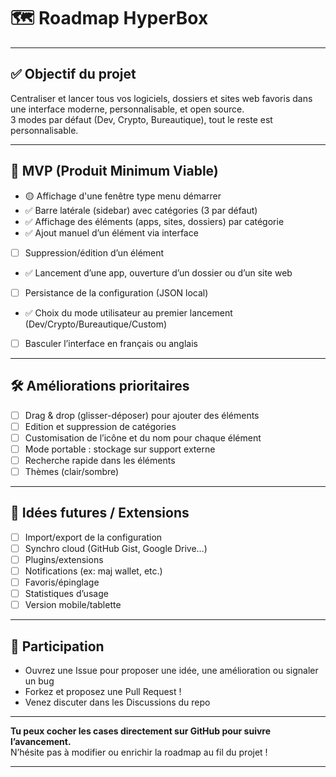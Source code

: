 # 🗺️ Roadmap HyperBox

---

## ✅ Objectif du projet

Centraliser et lancer tous vos logiciels, dossiers et sites web favoris dans une interface moderne, personnalisable, et open source.  
3 modes par défaut (Dev, Crypto, Bureautique), tout le reste est personnalisable.

---

## 🚦 MVP (Produit Minimum Viable)

- 🟡 Affichage d'une fenêtre type menu démarrer
- ✅ Barre latérale (sidebar) avec catégories (3 par défaut)
- ✅ Affichage des éléments (apps, sites, dossiers) par catégorie
- ✅ Ajout manuel d’un élément via interface
- [ ] Suppression/édition d’un élément
- ✅ Lancement d’une app, ouverture d’un dossier ou d’un site web
- [ ] Persistance de la configuration (JSON local)
- ✅ Choix du mode utilisateur au premier lancement (Dev/Crypto/Bureautique/Custom)
- [ ] Basculer l’interface en français ou anglais

---

## 🛠️ Améliorations prioritaires

- [ ] Drag & drop (glisser-déposer) pour ajouter des éléments
- [ ] Edition et suppression de catégories
- [ ] Customisation de l’icône et du nom pour chaque élément
- [ ] Mode portable : stockage sur support externe
- [ ] Recherche rapide dans les éléments
- [ ] Thèmes (clair/sombre)

---

## 🌈 Idées futures / Extensions

- [ ] Import/export de la configuration
- [ ] Synchro cloud (GitHub Gist, Google Drive…)
- [ ] Plugins/extensions 
- [ ] Notifications (ex: maj wallet, etc.)
- [ ] Favoris/épinglage
- [ ] Statistiques d’usage
- [ ] Version mobile/tablette

---

## 👥 Participation

- Ouvrez une Issue pour proposer une idée, une amélioration ou signaler un bug
- Forkez et proposez une Pull Request !
- Venez discuter dans les Discussions du repo

---

**Tu peux cocher les cases directement sur GitHub pour suivre l’avancement.**  
N’hésite pas à modifier ou enrichir la roadmap au fil du projet !

---
